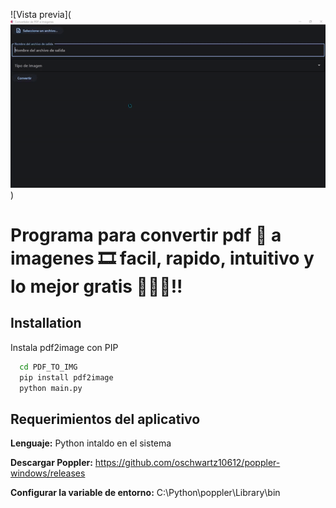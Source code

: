 ![Vista previa](![Alt text](preview.gif))

# Programa para convertir pdf 📃 a imagenes 🎞 facil, rapido, intuitivo y lo mejor gratis 🥰😏🎉!!

## Installation

Instala pdf2image con PIP

```bash
  cd PDF_TO_IMG
  pip install pdf2image
  python main.py
```

## Requerimientos del aplicativo

**Lenguaje:** Python intaldo en el sistema

**Descargar Poppler:** https://github.com/oschwartz10612/poppler-windows/releases

**Configurar la variable de entorno:** C:\Python\poppler\Library\bin
